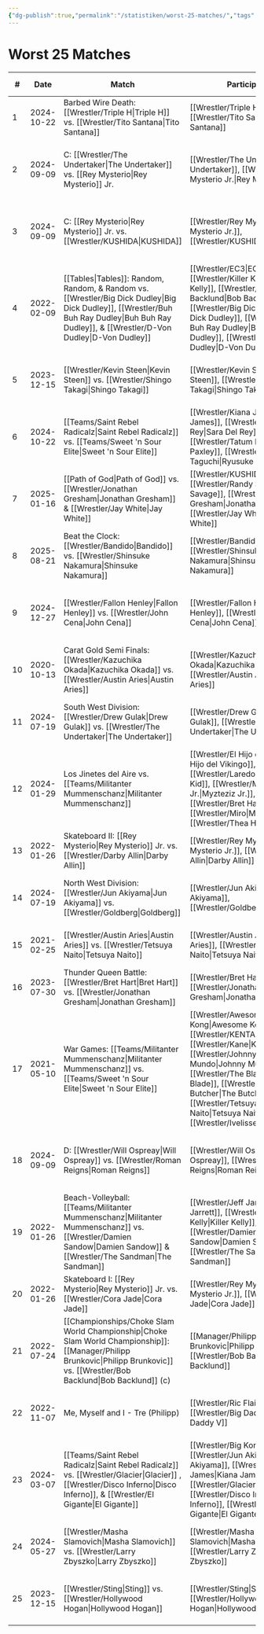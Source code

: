 ```yaml
---
{"dg-publish":true,"permalink":"/statistiken/worst-25-matches/","tags":["statistik","matches"],"noteIcon":""}
---
```



# Worst 25 Matches

| # | Date | Match | Participants | Event | ★ Rating | Score |
|---|------|-------|--------------|--------|----------|-------|
| 1 | 2024-10-22 | Barbed Wire Death: [[Wrestler/Triple H\|Triple H]] vs. [[Wrestler/Tito Santana\|Tito Santana]] | [[Wrestler/Triple H\|Triple H]], [[Wrestler/Tito Santana\|Tito Santana]] | [[Events/2024-10-22 - S06E08_Changes II\|2024-10-22 - S06E08_Changes II]] | DUD | 35 |
| 2 | 2024-09-09 | C: [[Wrestler/The Undertaker\|The Undertaker]] vs. [[Rey Mysterio\|Rey Mysterio]] Jr. | [[Wrestler/The Undertaker\|The Undertaker]], [[Wrestler/Rey Mysterio Jr.\|Rey Mysterio Jr.]] | [[Events/2024-09-09 - S06E06_G1 Climax - Best of the Rest from the Past\|2024-09-09 - S06E06_G1 Climax - Best of the Rest from the Past]] | DUD | 45 |
| 3 | 2024-09-09 | C: [[Rey Mysterio\|Rey Mysterio]] Jr. vs. [[Wrestler/KUSHIDA\|KUSHIDA]] | [[Wrestler/Rey Mysterio Jr.\|Rey Mysterio Jr.]], [[Wrestler/KUSHIDA\|KUSHIDA]] | [[Events/2024-09-09 - S06E06_G1 Climax - Best of the Rest from the Past\|2024-09-09 - S06E06_G1 Climax - Best of the Rest from the Past]] | ★ | 50 |
| 4 | 2022-02-09 | [[Tables\|Tables]]: Random, Random, & Random vs. [[Wrestler/Big Dick Dudley\|Big Dick Dudley]], [[Wrestler/Buh Buh Ray Dudley\|Buh Buh Ray Dudley]], & [[Wrestler/D-Von Dudley\|D-Von Dudley]] | [[Wrestler/EC3\|EC3]], [[Wrestler/Killer Kelly\|Killer Kelly]], [[Wrestler/Bob Backlund\|Bob Backlund]], [[Wrestler/Big Dick Dudley\|Big Dick Dudley]], [[Wrestler/Buh Buh Ray Dudley\|Buh Buh Ray Dudley]], [[Wrestler/D-Von Dudley\|D-Von Dudley]] | [[Events/2022-02-09 - S04E07_Extreme\|2022-02-09 - S04E07_Extreme]] | ★ | 51 |
| 5 | 2023-12-15 | [[Wrestler/Kevin Steen\|Kevin Steen]] vs. [[Wrestler/Shingo Takagi\|Shingo Takagi]] | [[Wrestler/Kevin Steen\|Kevin Steen]], [[Wrestler/Shingo Takagi\|Shingo Takagi]] | [[Events/2023-12-15 - S05E11_Tournament Nonstop Action\|2023-12-15 - S05E11_Tournament Nonstop Action]] | ★ | 51 |
| 6 | 2024-10-22 | [[Teams/Saint Rebel Radicalz\|Saint Rebel Radicalz]] vs. [[Teams/Sweet 'n Sour Elite\|Sweet 'n Sour Elite]] | [[Wrestler/Kiana James\|Kiana James]], [[Wrestler/Sara Del Rey\|Sara Del Rey]], [[Wrestler/Tatum Paxley\|Tatum Paxley]], [[Wrestler/Ryusuke Taguchi\|Ryusuke Taguchi]] | [[Events/2024-10-22 - S06E07_Turbo Turnier\|2024-10-22 - S06E07_Turbo Turnier]] | ★ | 51 |
| 7 | 2025-01-16 | [[Path of God\|Path of God]] vs. [[Wrestler/Jonathan Gresham\|Jonathan Gresham]] & [[Wrestler/Jay White\|Jay White]] | [[Wrestler/KUSHIDA\|KUSHIDA]], [[Wrestler/Randy Savage\|Randy Savage]], [[Wrestler/Jonathan Gresham\|Jonathan Gresham]], [[Wrestler/Jay White\|Jay White]] | [[Events/2025-01-16 - S06E10_RoyalNonstop\|2025-01-16 - S06E10_RoyalNonstop]] | ★ | 52 |
| 8 | 2025-08-21 | Beat the Clock: [[Wrestler/Bandido\|Bandido]] vs. [[Wrestler/Shinsuke Nakamura\|Shinsuke Nakamura]] | [[Wrestler/Bandido\|Bandido]], [[Wrestler/Shinsuke Nakamura\|Shinsuke Nakamura]] | [[Events/2025-08-21 - S07E03_Changes III\|2025-08-21 - S07E03_Changes III]] | ★ | 53 |
| 9 | 2024-12-27 | [[Wrestler/Fallon Henley\|Fallon Henley]] vs. [[Wrestler/John Cena\|John Cena]] | [[Wrestler/Fallon Henley\|Fallon Henley]], [[Wrestler/John Cena\|John Cena]] | [[Events/2024-12-27 - S06E09_Winter Warfare - Santa's Slam Edition\|2024-12-27 - S06E09_Winter Warfare - Santa's Slam Edition]] | ★ | 53 |
| 10 | 2020-10-13 | Carat Gold Semi Finals: [[Wrestler/Kazuchika Okada\|Kazuchika Okada]] vs. [[Wrestler/Austin Aries\|Austin Aries]] | [[Wrestler/Kazuchika Okada\|Kazuchika Okada]], [[Wrestler/Austin Aries\|Austin Aries]] | [[Events/2020-10-13 - S03E01_Choke Slam Carat Gold\|2020-10-13 - S03E01_Choke Slam Carat Gold]] | ★ | 54 |
| 11 | 2024-07-19 | South West Division: [[Wrestler/Drew Gulak\|Drew Gulak]] vs. [[Wrestler/The Undertaker\|The Undertaker]] | [[Wrestler/Drew Gulak\|Drew Gulak]], [[Wrestler/The Undertaker\|The Undertaker]] | [[Events/2024-07-19 - S06E05_Super Bowl of Wrestling\|2024-07-19 - S06E05_Super Bowl of Wrestling]] | ★ | 55 |
| 12 | 2024-01-29 | Los Jinetes del Aire vs. [[Teams/Militanter Mummenschanz\|Militanter Mummenschanz]] | [[Wrestler/El Hijo del Vikingo\|El Hijo del Vikingo]], [[Wrestler/Laredo Kid\|Laredo Kid]], [[Wrestler/Myzteziz Jr.\|Myzteziz Jr.]], [[Wrestler/Bret Hart\|Bret Hart]], [[Wrestler/Miro\|Miro]], [[Wrestler/Thea Hail\|Thea Hail]] | [[Events/2024-01-29 - S05E12_ChokeSlamMania V\|2024-01-29 - S05E12_ChokeSlamMania V]] | ★ | 55 |
| 13 | 2022-01-26 | Skateboard II: [[Rey Mysterio\|Rey Mysterio]] Jr. vs. [[Wrestler/Darby Allin\|Darby Allin]] | [[Wrestler/Rey Mysterio Jr.\|Rey Mysterio Jr.]], [[Wrestler/Darby Allin\|Darby Allin]] | [[Events/2022-01-26 - S04E06_Olympia\|2022-01-26 - S04E06_Olympia]] | ★ | 55 |
| 14 | 2024-07-19 | North West Division: [[Wrestler/Jun Akiyama\|Jun Akiyama]] vs. [[Wrestler/Goldberg\|Goldberg]] | [[Wrestler/Jun Akiyama\|Jun Akiyama]], [[Wrestler/Goldberg\|Goldberg]] | [[Events/2024-07-19 - S06E05_Super Bowl of Wrestling\|2024-07-19 - S06E05_Super Bowl of Wrestling]] | ★ | 55 |
| 15 | 2021-02-25 | [[Wrestler/Austin Aries\|Austin Aries]] vs. [[Wrestler/Tetsuya Naito\|Tetsuya Naito]] | [[Wrestler/Austin Aries\|Austin Aries]], [[Wrestler/Tetsuya Naito\|Tetsuya Naito]] | [[Events/2021-02-25 - S03E06_Swiss Bliss\|2021-02-25 - S03E06_Swiss Bliss]] | ★1/2 | 56 |
| 16 | 2023-07-30 | Thunder Queen Battle: [[Wrestler/Bret Hart\|Bret Hart]] vs. [[Wrestler/Jonathan Gresham\|Jonathan Gresham]] | [[Wrestler/Bret Hart\|Bret Hart]], [[Wrestler/Jonathan Gresham\|Jonathan Gresham]] | [[Events/2023-07-30 - S05E07_What if... Japan\|2023-07-30 - S05E07_What if... Japan]] | ★1/2 | 56 |
| 17 | 2021-05-10 | War Games: [[Teams/Militanter Mummenschanz\|Militanter Mummenschanz]] vs. [[Teams/Sweet 'n Sour Elite\|Sweet 'n Sour Elite]] | [[Wrestler/Awesome Kong\|Awesome Kong]], [[Wrestler/KENTA\|KENTA]], [[Wrestler/Kane\|Kane]], [[Wrestler/Johnny Mundo\|Johnny Mundo]], [[Wrestler/The Blade\|The Blade]], [[Wrestler/The Butcher\|The Butcher]], [[Wrestler/Tetsuya Naito\|Tetsuya Naito]], [[Wrestler/Ivelisse\|Ivelisse]] | [[Events/2021-05-10 - S03E09_USA - Day 2 - Don't stop the Count\|2021-05-10 - S03E09_USA - Day 2 - Don't stop the Count]] | ★1/2 | 57 |
| 18 | 2024-09-09 | D: [[Wrestler/Will Ospreay\|Will Ospreay]] vs. [[Wrestler/Roman Reigns\|Roman Reigns]] | [[Wrestler/Will Ospreay\|Will Ospreay]], [[Wrestler/Roman Reigns\|Roman Reigns]] | [[Events/2024-09-09 - S06E06_G1 Climax - Best of the Rest from the Past\|2024-09-09 - S06E06_G1 Climax - Best of the Rest from the Past]] | ★1/2 | 57 |
| 19 | 2022-01-26 | Beach-Volleyball: [[Teams/Militanter Mummenschanz\|Militanter Mummenschanz]] vs. [[Wrestler/Damien Sandow\|Damien Sandow]] & [[Wrestler/The Sandman\|The Sandman]] | [[Wrestler/Jeff Jarrett\|Jeff Jarrett]], [[Wrestler/Killer Kelly\|Killer Kelly]], [[Wrestler/Damien Sandow\|Damien Sandow]], [[Wrestler/The Sandman\|The Sandman]] | [[Events/2022-01-26 - S04E06_Olympia\|2022-01-26 - S04E06_Olympia]] | ★1/2 | 57 |
| 20 | 2022-01-26 | Skateboard I: [[Rey Mysterio\|Rey Mysterio]] Jr. vs. [[Wrestler/Cora Jade\|Cora Jade]] | [[Wrestler/Rey Mysterio Jr.\|Rey Mysterio Jr.]], [[Wrestler/Cora Jade\|Cora Jade]] | [[Events/2022-01-26 - S04E06_Olympia\|2022-01-26 - S04E06_Olympia]] | ★1/2 | 57 |
| 21 | 2022-07-24 | [[Championships/Choke Slam World Championship\|Choke Slam World Championship]]: [[Manager/Philipp Brunkovic\|Philipp Brunkovic]] vs. [[Wrestler/Bob Backlund\|Bob Backlund]] (c) | [[Manager/Philipp Brunkovic\|Philipp Brunkovic]], [[Wrestler/Bob Backlund\|Bob Backlund]] | [[Events/2022-07-24 - S04E10_Überraschung\|2022-07-24 - S04E10_Überraschung]] | ★1/2 | 57 |
| 22 | 2022-11-07 | Me, Myself and I - Tre (Philipp) | [[Wrestler/Ric Flair\|Ric Flair]], [[Wrestler/Big Daddy V\|Big Daddy V]] | [[Events/2022-11-07 - S04E12_ChokeSlamMania IV - Day 1\|2022-11-07 - S04E12_ChokeSlamMania IV - Day 1]] | ★1/2 | 57 |
| 23 | 2024-03-07 | [[Teams/Saint Rebel Radicalz\|Saint Rebel Radicalz]] vs. [[Wrestler/Glacier\|Glacier]] , [[Wrestler/Disco Inferno\|Disco Inferno]], & [[Wrestler/El Gigante\|El Gigante]] | [[Wrestler/Big Kon\|Big Kon]], [[Wrestler/Jun Akiyama\|Jun Akiyama]], [[Wrestler/Kiana James\|Kiana James]], [[Wrestler/Glacier\|Glacier]], [[Wrestler/Disco Inferno\|Disco Inferno]], [[Wrestler/El Gigante\|El Gigante]] | [[Events/2024-03-07 - S06E02_Top of the Flops\|2024-03-07 - S06E02_Top of the Flops]] | ★1/2 | 58 |
| 24 | 2024-05-27 | [[Wrestler/Masha Slamovich\|Masha Slamovich]] vs. [[Wrestler/Larry Zbyszko\|Larry Zbyszko]] | [[Wrestler/Masha Slamovich\|Masha Slamovich]], [[Wrestler/Larry Zbyszko\|Larry Zbyszko]] | [[Events/2024-05-27 - S06E04_Die beste Show der Welt\|2024-05-27 - S06E04_Die beste Show der Welt]] | ★1/2 | 58 |
| 25 | 2023-12-15 | [[Wrestler/Sting\|Sting]] vs. [[Wrestler/Hollywood Hogan\|Hollywood Hogan]] | [[Wrestler/Sting\|Sting]], [[Wrestler/Hollywood Hogan\|Hollywood Hogan]] | [[Events/2023-12-15 - S05E11_Tournament Nonstop Action\|2023-12-15 - S05E11_Tournament Nonstop Action]] | ★1/2 | 58 |